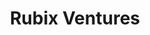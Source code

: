 ---
layout: firm_page
title: "Rubix Ventures"
id: "rubixventures.co.uk"
permalink: "/rubixventuresrubixventures.co.uk/"
website: "https://www.rubixventures.co.uk"
offices: "London (United Kingdom)"
investment_stages: "Seed, Series A"
portfolio_companies: "Zwift, Think Better Group, Supersapiens, Big Drop Brewing Co., Clippd, Ocushield, Mous, Nice Rice, Twyn, Mr Lee's Noodles, Vollebak"
portfolio_link: "https://www.rubixventures.co.uk/portfolio"
investment_markets: "Consumer"
founded_year: "2019"
description: "Rubix Ventures partners with founders to build successful businesses that solve real-world problems. They offer advice and funding, leveraging decades of experience and a high-performance network. Their focus is on early-stage, founder-controlled companies."
linkedin: "https://www.linkedin.com/company/rubix-venture-partners"
twitter: ""
instagram: "https://www.instagram.com/rubixventures/"
team_page: "https://www.rubixventures.co.uk/team"
investor_type: "Venture Capital"
crunchbase: ""
pitchbook: "https://pitchbook.com/profiles/investor/459791-83"

# SEO Optimization
meta_title: "Rubix Ventures - VC Firm - projectstartups.com"
meta_description: "Rubix Ventures, Rubix Ventures partners with founders to build successful businesses that solve real-world problems. They offer advice and funding, leveraging decades..."
meta_keywords: "Rubix Ventures, Consumer, VC firm, venture capital, startup investor, projectstartups.com"
canonical_url: "https://vc.projectstartups.com/rubixventuresrubixventures.co.uk/"
---